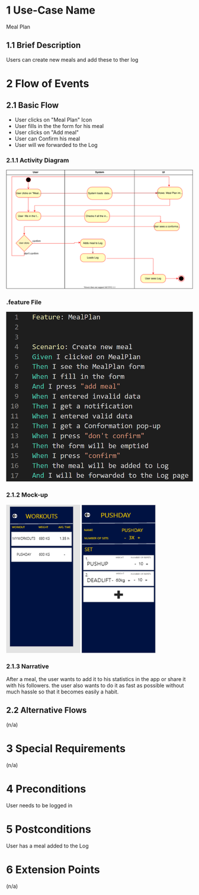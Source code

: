 
# 1 Use-Case Name
Meal Plan

## 1.1 Brief Description
Users can create new meals and add these to ther log 

# 2 Flow of Events
## 2.1 Basic Flow
- User clicks on "Meal Plan" Icon
- User fills in the the form for his meal
- User clicks on "Add meal"
- User can Confirm his meal
- User will we forwarded to the Log

### 2.1.1 Activity Diagram
![Registration Diagram](./MealPlan.svg)

### .feature File
<img src="https://github.com/DHBW-TrainingApp/Blog/blob/main/docs/UCs/MealPlan.PNG" />


### 2.1.2 Mock-up
<img src="https://github.com/DHBW-TrainingApp/Blog/blob/main/bilder/WorkoutManage1.PNG" width="200" height="400" />
<img src="https://github.com/DHBW-TrainingApp/Blog/blob/main/bilder/WorkoutManage2.PNG"  width="200" height="400" />


### 2.1.3 Narrative
After a meal, the user wants to add it to his statistics in the app or share it with his followers. 
the user also wants to do it as fast as possible without much hassle so that it becomes easily a habit.

## 2.2 Alternative Flows
(n/a)

# 3 Special Requirements
(n/a)

# 4 Preconditions
User needs to be logged in

# 5 Postconditions
User has a meal added to the Log
 
# 6 Extension Points
(n/a)
